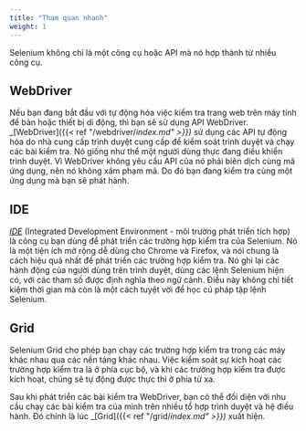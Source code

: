 ```yaml
---
title: "Tham quan nhanh"
weight: 1
---
```


Selenium không chỉ là một công cụ hoặc API
mà nó hợp thành từ nhiều công cụ.

## WebDriver

Nếu bạn đang bắt đầu với tự động hóa việc kiểm tra trang web trên máy tính để
bàn hoặc thiết bị di động, thì bạn sẽ sử dụng API WebDriver.
_[WebDriver]({{< ref "/webdriver/_index.md" >}})_ sử dụng các API tự động hóa
do nhà cung cấp trình duyệt cung cấp để kiểm soát trình duyệt và chạy các bài
kiểm tra. Nó giống như thể một người dùng thực đang điều khiển trình duyệt. Vì
WebDriver không yêu cầu API của nó phải biên dịch cùng mã ứng dụng, nên nó không
xâm phạm mã. Do đó bạn đang kiểm tra cùng một ứng dụng mà bạn sẽ phát hành.


## IDE

_[IDE](https://selenium.dev/selenium-ide)_ (Integrated Development Environment - 
môi trường phát triển tích hợp) là công cụ bạn dùng để phát triển các trường hợp
kiểm tra của Selenium. Nó là một tiện ích mở rộng dễ dùng cho Chrome và Firefox,
và nói chung là cách hiệu quả nhất để phát triển các trường hợp kiểm tra. Nó ghi
lại các hành động của người dùng trên trình duyệt, dùng các lệnh Selenium hiện
có, với các tham số được định nghĩa theo ngữ cảnh. Điều này không chỉ tiết kiệm
thời gian mà còn là một cách tuyệt vời để học cú pháp tập lệnh Selenium.

## Grid

Selenium Grid cho phép bạn chạy các trường hợp kiểm tra trong
các máy khác nhau qua các nền tảng khác nhau. Việc kiểm soát
sự kích hoạt các trường hợp kiểm tra là ở phía cục bộ, và khi
các trường hợp kiểm tra được kích hoạt, chúng sẽ tự động được
thực thi ở phía từ xa.

Sau khi phát triển các bài kiểm tra WebDriver, bạn có thể đối
diện với nhu cầu chạy các bài kiểm tra của mình trên nhiều tổ
hợp trình duyệt và hệ điều hành.
Đó chính là lúc _[Grid]({{< ref "/grid/_index.md" >}})_ xuất hiện.